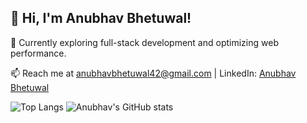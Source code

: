 ## 👋 Hi, I'm Anubhav Bhetuwal!

🌱 Currently exploring full-stack development and optimizing web performance.

📫 Reach me at anubhavbhetuwal42@gmail.com | LinkedIn: [Anubhav Bhetuwal](https://www.linkedin.com/in/anubhav-bhetuwal/)

![Top Langs](https://github-readme-stats.vercel.app/api/top-langs/?username=abhetu&hide_progress=true)
![Anubhav's GitHub stats](https://github-readme-stats.vercel.app/api?username=abhetu&show_icons=true&theme=transparent)
